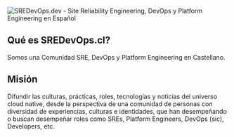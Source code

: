 ![SREDevOps.dev - Site Reliability Engineering, DevOps y Platform Engineering en Español](https://sredevops.cl/content/images/2023/06/logo-temp.webp)

## Qué es SREDevOps.cl?

Somos una Comunidad SRE, DevOps y Platform Engineering en Castellano.

## Misión

Difundir las culturas, prácticas, roles, tecnologías y noticias del universo cloud native, desde la perspectiva de una comunidad de personas con diversidad de experiencias, culturas e identidades, que han desempeñando o buscan desempeñar roles como SREs, Platform Engineers, DevOps (sic), Developers, etc.
